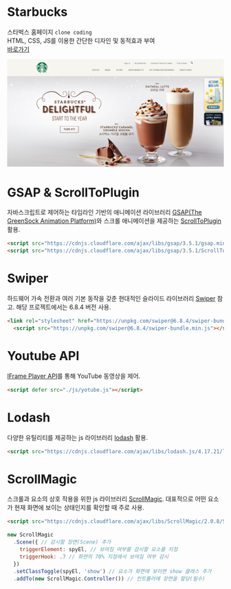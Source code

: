 # Starbucks
스타벅스 홈페이지 `clone coding`  
HTML, CSS, JS를 이용한 간단한 디자인 및 동적효과 부여  
[바로가기](https://eloquent-roentgen-4a3a79.netlify.app)

![homepage](./images/main_screenshot.png)
# GSAP & ScrollToPlugin
자바스크립트로 제어하는 타임라인 기반의 애니메이션 라이브러리 [GSAP(The GreenSock Animation Platform)](https://greensock.com/gsap/)와 스크롤 애니메이션을 제공하는 [ ScrollToPlugin](https://greensock.com/scrolltoplugin/) 활용.
```html
<script src="https://cdnjs.cloudflare.com/ajax/libs/gsap/3.5.1/gsap.min.js" integrity="sha512-IQLehpLoVS4fNzl7IfH8Iowfm5+RiMGtHykgZJl9AWMgqx0AmJ6cRWcB+GaGVtIsnC4voMfm8f2vwtY+6oPjpQ==" crossorigin="anonymous"></script>
<script src="https://cdnjs.cloudflare.com/ajax/libs/gsap/3.5.1/ScrollToPlugin.min.js" integrity="sha512-nTHzMQK7lwWt8nL4KF6DhwLHluv6dVq/hNnj2PBN0xMl2KaMm1PM02csx57mmToPAodHmPsipoERRNn4pG7f+Q==" crossorigin="anonymous"></script>
```
# Swiper
하드웨어 가속 전환과 여러 기본 동작을 갖춘 현대적인 슬라이드 라이브러리 [Swiper](https://swiperjs.com/) 참고. 해당 프로젝트에서는 6.8.4 버전 사용.
```html
<link rel="stylesheet" href="https://unpkg.com/swiper@6.8.4/swiper-bundle.min.css"/>
  <script src="https://unpkg.com/swiper@6.8.4/swiper-bundle.min.js"></script>
```
# Youtube API
[IFrame Player API](https://developers.google.com/youtube/iframe_api_reference?hl=ko)를 통해 YouTube 동영상을 제어.
```html
<script defer src="./js/yotube.js"></script>
```
# Lodash
다양한 유틸리티를 제공하는 js 라이브러리 [lodash](https://lodash.com/) 활용.
```html
<script src="https://cdnjs.cloudflare.com/ajax/libs/lodash.js/4.17.21/lodash.min.js" integrity="sha512-WFN04846sdKMIP5LKNphMaWzU7YpMyCU245etK3g/2ARYbPK9Ub18eG+ljU96qKRCWh+quCY7yefSmlkQw1ANQ==" crossorigin="anonymous" referrerpolicy="no-referrer"></script>
```
# ScrollMagic
스크롤과 요소의 상호 작용을 위한 js 라이브러리 [ScrollMagic](http://scrollmagic.io/docs/).
대표적으로 어떤 요소가 현재 화면에 보이는 상태인지를 확인할 때 주로 사용.
```html
<script src="https://cdnjs.cloudflare.com/ajax/libs/ScrollMagic/2.0.8/ScrollMagic.min.js"></script>
```
```javascript
new ScrollMagic
  .Scene({ // 감시할 장면(Scene) 추가
    triggerElement: spyEl, // 보여짐 여부를 감시할 요소를 지정
    triggerHook: .7 // 화면의 70% 지점에서 보여짐 여부 감시
  })
  .setClassToggle(spyEl, 'show') // 요소가 화면에 보이면 show 클래스 추가
  .addTo(new ScrollMagic.Controller()) // 컨트롤러에 장면을 할당(필수)
```